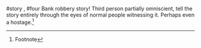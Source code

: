 #story , #four
Bank robbery story! Third person partially omniscient, tell the story entirely through the eyes of normal people witnessing it. Perhaps even a hostage.[^Hello]

[^Hello]: Footnote